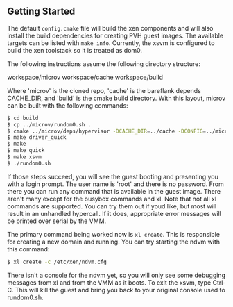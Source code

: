 ## Getting Started

The default `config.cmake` file will build the xen components and will
also install the build dependencies for creating PVH guest images.
The available targets can be listed with `make info`. Currently, the
xsvm is configured to build the xen toolstack so it is treated as dom0.

The following instructions assume the following directory structure:

workspace/microv
workspace/cache
workspace/build

Where 'microv' is the cloned repo, 'cache' is the bareflank depends
CACHE_DIR, and 'build' is the cmake build directory. With this layout,
microv can be built with the following commands:

```bash
$ cd build
$ cp ../microv/rundom0.sh .
$ cmake ../microv/deps/hypervisor -DCACHE_DIR=../cache -DCONFIG=../microv/config.cmake
$ make driver_quick
$ make
$ make quick
$ make xsvm
$ ./rundom0.sh
```

If those steps succeed, you will see the guest booting and presenting you with
a login prompt. The user name is 'root' and there is no password. From there
you can run any command that is available in the guest image. There aren't
many except for the busybox commands and xl. Note that not all xl commands are
supported. You can try them out if youd like, but most will result in an
unhandled hypercall. If it does, appropriate error messages will be printed
over serial by the VMM.

The primary command being worked now is `xl create`. This is responsible for
creating a new domain and running. You can try starting the ndvm with this
command:

```bash
$ xl create -c /etc/xen/ndvm.cfg
```

There isn't a console for the ndvm yet, so you will only see some debugging
messages from xl and from the VMM as it boots. To exit the xsvm, type Ctrl-C.
This will kill the guest and bring you back to your original console used to
rundom0.sh.
